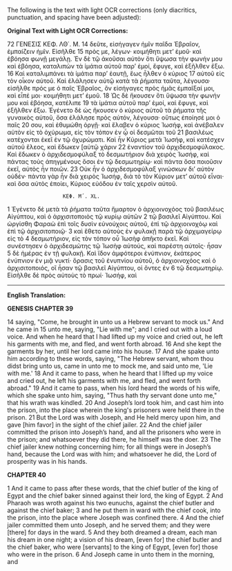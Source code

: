 The following is the text with light OCR corrections (only diacritics, punctuation, and spacing have been adjusted):

**Original Text with Light OCR Corrections:**

72
           ΓΕΝΕΣΙΣ ΚΕΦ. ΛΘ΄. Μ.
14 δεῦτε, εἰσήγαγεν ἡμῖν παῖδα Ἑβραῖον, ἐμπαίζειν ἡμῖν. Εἰσῆλθε
15 πρὸς με, λέγων· κοιμήθητι μετ’ ἐμοῦ· καὶ ἐβόησα φωνῇ μεγάλῃ.
    Ἐν δὲ τῷ ἀκοῦσαι αὐτὸν ὅτι ὕψωσα τὴν φωνήν μου καὶ ἐβόησα,
    καταλιπὼν τὰ ἱμάτια αὐτοῦ παρ’ ἐμοί, ἔφυγε, καὶ ἐξῆλθεν ἔξω.
16 Καὶ καταλιμπάνει τὰ ἱμάτια παρ’ ἑαυτῇ, ἕως ἦλθεν ὁ κύριος
17 αὐτοῦ εἰς τὸν οἶκον αὐτοῦ. Καὶ ἐλάλησεν αὐτῷ κατὰ τὰ ῥήματα
    ταῦτα, λέγουσα· εἰσῆλθε πρός με ὁ παῖς Ἑβραῖος, ὃν εἰσήγαγες
    πρὸς ἡμᾶς ἐμπαῖξαί μοι, καὶ εἶπέ μοι· κοιμήθητι μετ’ ἐμοῦ.
18 Ὡς δὲ ἤκουσεν ὅτι ὕψωσα τὴν φωνήν μου καὶ ἐβόησα, κατέλιπε
19 τὰ ἱμάτια αὐτοῦ παρ’ ἐμοί, καὶ ἔφυγε, καὶ ἐξῆλθεν ἔξω. Ἐγένετο
    δὲ ὡς ἤκουσεν ὁ κύριος αὐτοῦ τὰ ῥήματα τῆς γυναικὸς αὑτοῦ,
    ὅσα ἐλάλησε πρὸς αὐτόν, λέγουσα· οὕτως ἐποίησέ μοι ὁ παῖς
20 σου, καὶ ἐθυμώθη ὀργῇ· καὶ ἔλαβεν ὁ κύριος Ἰωσήφ, καὶ ἀνέβαλεν
    αὐτὸν εἰς τὸ ὀχύρωμα, εἰς τὸν τόπον ἐν ᾧ οἱ δεσμῶται τοῦ
21 βασιλέως κατέχονται ἐκεῖ ἐν τῷ ὀχυρώματι. Καὶ ἦν Κύριος μετὰ
    Ἰωσήφ, καὶ κατέσχεν αὐτοῦ ἔλεος, καὶ ἔδωκεν [αὐτῷ χάριν
22 ἐναντίον τοῦ ἀρχιδεσμοφύλακος. Καὶ ἔδωκεν ὁ ἀρχιδεσμοφύλαξ τὸ
    δεσμωτήριον διὰ χειρὸς Ἰωσήφ, καὶ πάντας τοὺς ἀπηγμένους ὅσοι
    ἐν τῷ δεσμωτηρίῳ· καὶ πάντα ὅσα ποιοῦσιν ἐκεῖ, αὐτὸς ἦν ποιῶν.
23 Οὐκ ἦν ὁ ἀρχιδεσμοφύλαξ γινώσκων δι’ αὐτὸν οὐδέν· πάντα
    γὰρ ἦν διὰ χειρὸς Ἰωσήφ, διὰ τὸ τὸν Κύριον μετ’ αὐτοῦ εἶναι·
    καὶ ὅσα αὐτὸς ἐποίει, Κύριος εὐόδου ἐν ταῖς χερσὶν αὐτοῦ.

                      ΚΕΦ. Μ΄. XL.

 1 Ἐγένετο δὲ μετὰ τὰ ῥήματα ταῦτα ἥμαρτον ὁ ἀρχιοινοχόος
    τοῦ βασιλέως Αἰγύπτου, καὶ ὁ ἀρχισιτοποιὸς τῷ κυρίῳ αὑτῶν
 2 τῷ βασιλεῖ Αἰγύπτου. Καὶ ὠργίσθη Φαραὼ ἐπὶ τοῖς δυσὶν
    εὐνούχοις αὐτοῦ, ἐπὶ τῷ ἀρχιοινοχόῳ καὶ ἐπὶ τῷ ἀρχισιτοποιῷ·
 3 καὶ ἔθετο αὐτοὺς ἐν φυλακῇ παρὰ τῷ ἀρχιμαγείρῳ εἰς τὸ
 4 δεσμωτήριον, εἰς τὸν τόπον οὗ Ἰωσὴφ ἀπῆκτο ἐκεῖ. Καὶ συνέστησεν
    ὁ ἀρχιδεσμώτης τῷ Ἰωσὴφ αὐτούς, καὶ παρέστη αὐτοῖς· ἦσαν
 5 δὲ ἡμέρας ἐν τῇ φυλακῇ. Καὶ ἴδον ἀμφότεροι ἐνύπνιον, ἑκάτερος
    ἐνύπνιον ἐν μιᾷ νυκτί· ὅρασις τοῦ ἐνυπνίου αὐτοῦ, ὁ ἀρχιοινοχόος
    καὶ ὁ ἀρχισιτοποιός, οἳ ἦσαν τῷ βασιλεῖ Αἰγύπτου, οἱ ὄντες ἐν
 6 τῷ δεσμωτηρίῳ. Εἰσῆλθε δὲ πρὸς αὐτοὺς τὸ πρωί· Ἰωσήφ, καὶ

---

**English Translation:**

**GENESIS CHAPTER 39**

14 saying, "Come, he brought in unto us a Hebrew servant to mock us." And he came in
15 unto me, saying, "Lie with me"; and I cried out with a loud voice. And when he heard that I had lifted up my voice and cried out, he left his garments with me, and fled, and went forth abroad.
16 And she kept the garments by her, until her lord came into his house.
17 And she spake unto him according to these words, saying, "The Hebrew servant, whom thou didst bring unto us, came in unto me to mock me, and said unto me, 'Lie with me.'
18 And it came to pass, when he heard that I lifted up my voice and cried out, he left his garments with me, and fled, and went forth abroad."
19 And it came to pass, when his lord heard the words of his wife, which she spake unto him, saying, "Thus hath thy servant done unto me," that his wrath was kindled.
20 And Joseph’s lord took him, and cast him into the prison, into the place wherein the king's prisoners were held there in the prison.
21 But the Lord was with Joseph, and He held mercy upon him, and gave [him favor] in the sight of the chief jailer.
22 And the chief jailer committed the prison into Joseph’s hand, and all the prisoners who were in the prison; and whatsoever they did there, he himself was the doer.
23 The chief jailer knew nothing concerning him; for all things were in Joseph’s hand, because the Lord was with him; and whatsoever he did, the Lord of prosperity was in his hands.

**CHAPTER 40**

1 And it came to pass after these words, that the chief butler of the king of Egypt and the chief baker sinned against their lord, the king of Egypt.
2 And Pharaoh was wroth against his two eunuchs, against the chief butler and against the chief baker;
3 and he put them in ward with the chief cook, into the prison, into the place where Joseph was confined there.
4 And the chief jailer committed them unto Joseph, and he served them; and they were [there] for days in the ward.
5 And they both dreamed a dream, each man his dream in one night; a vision of his dream, [even for] the chief butler and the chief baker, who were [servants] to the king of Egypt, [even for] those who were in the prison.
6 And Joseph came in unto them in the morning, and